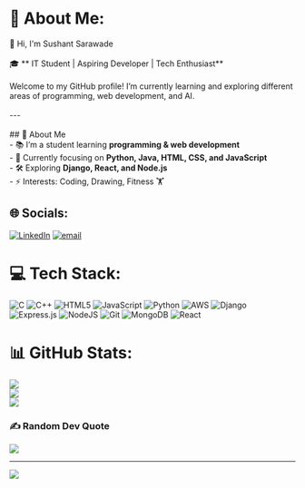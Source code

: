 # 💫 About Me:
👋 Hi, I'm Sushant Sarawade<br><br>🎓 ** IT Student | Aspiring Developer | Tech Enthusiast**<br><br>Welcome to my GitHub profile! I’m currently learning and exploring different areas of programming, web development, and AI.  <br><br>---<br><br>## 🚀 About Me<br>- 📚 I’m a student learning **programming & web development**<br>- 🌱 Currently focusing on **Python, Java, HTML, CSS, and JavaScript**<br>- 🛠️ Exploring **Django, React, and Node.js**<br>- ⚡ Interests: Coding, Drawing, Fitness 🏋️<br>


## 🌐 Socials:
[![LinkedIn](https://img.shields.io/badge/LinkedIn-%230077B5.svg?logo=linkedin&logoColor=white)](https://linkedin.com/in/sushant-sarawade) [![email](https://img.shields.io/badge/Email-D14836?logo=gmail&logoColor=white)](mailto:sarawadesushant2005@gmail.com) 

# 💻 Tech Stack:
![C](https://img.shields.io/badge/c-%2300599C.svg?style=for-the-badge&logo=c&logoColor=white) ![C++](https://img.shields.io/badge/c++-%2300599C.svg?style=for-the-badge&logo=c%2B%2B&logoColor=white) ![HTML5](https://img.shields.io/badge/html5-%23E34F26.svg?style=for-the-badge&logo=html5&logoColor=white) ![JavaScript](https://img.shields.io/badge/javascript-%23323330.svg?style=for-the-badge&logo=javascript&logoColor=%23F7DF1E) ![Python](https://img.shields.io/badge/python-3670A0?style=for-the-badge&logo=python&logoColor=ffdd54) ![AWS](https://img.shields.io/badge/AWS-%23FF9900.svg?style=for-the-badge&logo=amazon-aws&logoColor=white) ![Django](https://img.shields.io/badge/django-%23092E20.svg?style=for-the-badge&logo=django&logoColor=white) ![Express.js](https://img.shields.io/badge/express.js-%23404d59.svg?style=for-the-badge&logo=express&logoColor=%2361DAFB) ![NodeJS](https://img.shields.io/badge/node.js-6DA55F?style=for-the-badge&logo=node.js&logoColor=white) ![Git](https://img.shields.io/badge/git-%23F05033.svg?style=for-the-badge&logo=git&logoColor=white) ![MongoDB](https://img.shields.io/badge/MongoDB-%234ea94b.svg?style=for-the-badge&logo=mongodb&logoColor=white) ![React](https://img.shields.io/badge/react-%2320232a.svg?style=for-the-badge&logo=react&logoColor=%2361DAFB)
# 📊 GitHub Stats:
![](https://github-readme-stats.vercel.app/api?username=sush-debug&theme=dark&hide_border=false&include_all_commits=false&count_private=false)<br/>
![](https://nirzak-streak-stats.vercel.app/?user=sush-debug&theme=dark&hide_border=false)<br/>
![](https://github-readme-stats.vercel.app/api/top-langs/?username=sush-debug&theme=dark&hide_border=false&include_all_commits=false&count_private=false&layout=compact)

### ✍️ Random Dev Quote
![](https://quotes-github-readme.vercel.app/api?type=horizontal&theme=radical)

---
[![](https://visitcount.itsvg.in/api?id=sush-debug&icon=0&color=0)](https://visitcount.itsvg.in)

<!-- Proudly created with GPRM ( https://gprm.itsvg.in ) -->
